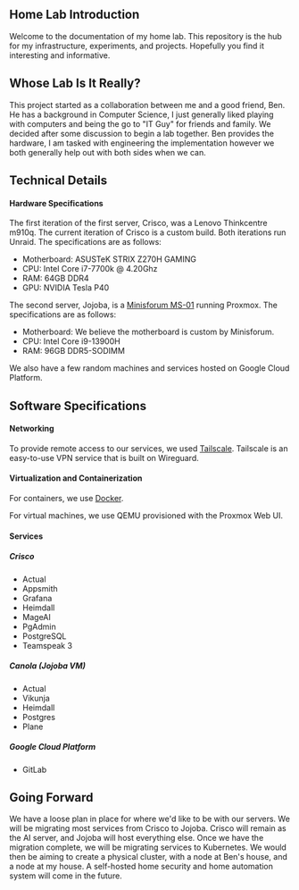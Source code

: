 
## Home Lab Introduction

Welcome to the documentation of my home lab. This repository is the hub for my infrastructure, experiments, and projects. Hopefully you find it interesting and informative.

## Whose Lab Is It Really?

This project started as a collaboration between me and a good friend, Ben. He has a background in Computer Science, I just generally liked playing with computers and being the go to "IT Guy" for friends and family. We decided after some
discussion to begin a lab together. Ben provides the hardware, I am tasked with engineering the implementation however we both generally help out with both sides when we can.

## Technical Details

#### Hardware Specifications

The first iteration of the first server, Crisco, was a Lenovo Thinkcentre m910q. The current iteration of Crisco is a custom build. Both iterations run Unraid. The specifications are as follows:

- Motherboard: ASUSTeK STRIX Z270H GAMING
- CPU: Intel Core i7-7700k @ 4.20Ghz
- RAM: 64GB DDR4
- GPU: NVIDIA Tesla P40

The second server, Jojoba, is a [Minisforum MS-01](https://store.minisforum.com/products/minisforum-ms-01) running Proxmox. The specifications are as follows:

- Motherboard: We believe the motherboard is custom by Minisforum.
- CPU: Intel Core i9-13900H
- RAM: 96GB DDR5-SODIMM

We also have a few random machines and services hosted on Google Cloud Platform.

## Software Specifications

#### Networking

To provide remote access to our services, we used [Tailscale](https://tailscale.com/). Tailscale is an easy-to-use VPN service that is built on Wireguard. 


#### Virtualization and Containerization

For containers, we use [Docker](https://www.docker.com/).

For virtual machines, we use QEMU provisioned with the Proxmox Web UI. 

#### Services

##### Crisco

- Actual
- Appsmith
- Grafana
- Heimdall
- MageAI
- PgAdmin
- PostgreSQL
- Teamspeak 3

##### Canola (Jojoba VM)

- Actual
- Vikunja
- Heimdall
- Postgres
- Plane

##### Google Cloud Platform

- GitLab

## Going Forward

We have a loose plan in place for where we'd like to be with our servers. We will be migrating most services from Crisco to Jojoba. Crisco will remain as the AI server, and Jojoba will host everything else. Once we have the migration 
complete, we will be migrating services to Kubernetes. We would then be aiming to create a physical cluster, with a node at Ben's house, and a node at my house. A self-hosted home security and home automation system will come in the future.




